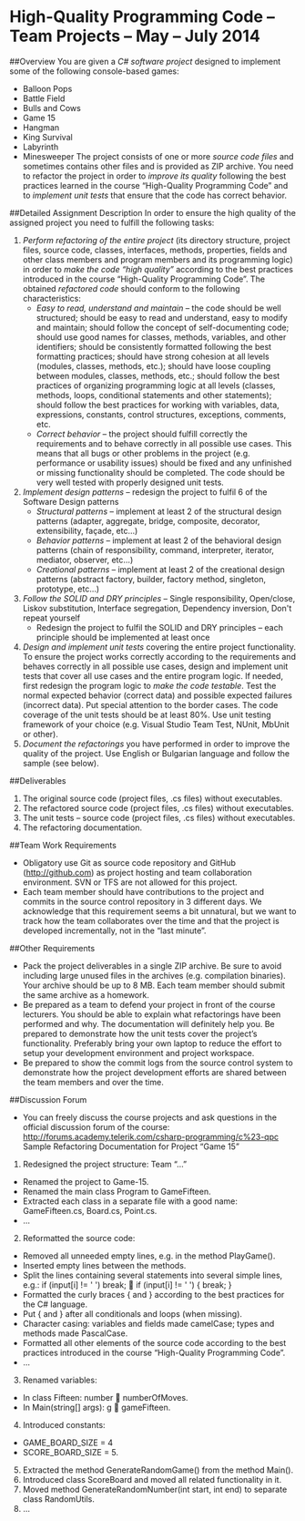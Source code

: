 # High-Quality Programming Code – Team Projects – May – July 2014

##Overview
You are given a _C# software project_ designed to implement some of the following console-based games:
* Balloon Pops
* Battle Field
* Bulls and Cows
* Game 15
* Hangman
* King Survival
* Labyrinth
* Minesweeper
The project consists of one or more _source code files_ and sometimes contains other files and is provided as ZIP archive. You need to refactor the project in order to _improve its quality_ following the best practices learned in the course “High-Quality Programming Code” and to _implement unit tests_ that ensure that the code has correct behavior.

##Detailed Assignment Description
In order to ensure the high quality of the assigned project you need to fulfill the following tasks:
1. _Perform refactoring of the entire project_ (its directory structure, project files, source code, classes, interfaces, methods, properties, fields and other class members and program members and its programming logic) in order to _make the code “high quality”_ according to the best practices introduced in the course “High-Quality Programming Code”. The obtained _refactored code_ should conform to the following characteristics:
    * _Easy to read, understand and maintain_ – the code should be well structured; should be easy to read and understand, easy to modify and maintain; should follow the concept of self-documenting code; should use good names for classes, methods, variables, and other identifiers; should be consistently formatted following the best formatting practices; should have strong cohesion at all levels (modules, classes, methods, etc.); should have loose coupling between modules, classes, methods, etc.; should follow the best practices of organizing programming logic at all levels (classes, methods, loops, conditional statements and other statements); should follow the best practices for working with variables, data, expressions, constants, control structures, exceptions, comments, etc.
    * _Correct behavior_ – the project should fulfill correctly the requirements and to behave correctly in all possible use cases. This means that all bugs or other problems in the project (e.g. performance or usability issues) should be fixed and any unfinished or missing functionality should be completed. The code should be very well tested with properly designed unit tests.
2. _Implement design patterns_ – redesign the project to fulfil 6 of the Software Design patterns
    * _Structural patterns_ – implement at least 2 of the structural design patterns (adapter, aggregate, bridge, composite, decorator, extensibility, façade, etc…)
    * _Behavior patterns_ – implement at least 2 of the behavioral design patterns (chain of responsibility, command, interpreter, iterator, mediator, observer, etc…)
    * _Creational patterns_ – implement at least 2 of the creational design patterns (abstract factory,
builder, factory method, singleton, prototype, etc…)
3. _Follow the SOLID and DRY principles_ – Single responsibility, Open/close, Liskov substitution,
Interface segregation, Dependency inversion, Don't repeat yourself
    * Redesign the project to fulfil the SOLID and DRY principles – each principle should be implemented
at least once
4. _Design and implement unit tests_ covering the entire project functionality. To ensure the project
works correctly according to the requirements and behaves correctly in all possible use cases, design
and implement unit tests that cover all use cases and the entire program logic. If needed, first
redesign the program logic to _make the code testable_. Test the normal expected behavior (correct
data) and possible expected failures (incorrect data). Put special attention to the border cases. The
code coverage of the unit tests should be at least 80%. Use unit testing framework of your choice
(e.g. Visual Studio Team Test, NUnit, MbUnit or other).
5. _Document the refactorings_ you have performed in order to improve the quality of the project. Use
English or Bulgarian language and follow the sample (see below).

##Deliverables
1. The original source code (project files, .cs files) without executables.
2. The refactored source code (project files, .cs files) without executables.
3. The unit tests – source code (project files, .cs files) without executables.
4. The refactoring documentation.

##Team Work Requirements
* Obligatory use Git as source code repository and GitHub (http://github.com) as project hosting and
team collaboration environment. SVN or TFS are not allowed for this project.
* Each team member should have contributions to the project and commits in the source control
repository in 3 different days. We acknowledge that this requirement seems a bit unnatural, but
we want to track how the team collaborates over the time and that the project is developed
incrementally, not in the “last minute”.

##Other Requirements
* Pack the project deliverables in a single ZIP archive. Be sure to avoid including large unused files in
the archives (e.g. compilation binaries). Your archive should be up to 8 MB. Each team member
should submit the same archive as a homework.
* Be prepared as a team to defend your project in front of the course lecturers. You should be able
to explain what refactorings have been performed and why. The documentation will definitely help
you. Be prepared to demonstrate how the unit tests cover the project’s functionality. Preferably
bring your own laptop to reduce the effort to setup your development environment and project
workspace.
* Be prepared to show the commit logs from the source control system to demonstrate how the
project development efforts are shared between the team members and over the time.

##Discussion Forum
* You can freely discuss the course projects and ask questions in the official discussion forum of the course: http://forums.academy.telerik.com/csharp-programming/c%23-qpc
Sample Refactoring Documentation for Project “Game 15”
1. Redesigned the project structure: Team “…”
* Renamed the project to Game-15.
* Renamed the main class Program to GameFifteen.
* Extracted each class in a separate file with a good name: GameFifteen.cs, Board.cs, Point.cs.
* …
2. Reformatted the source code:
* Removed all unneeded empty lines, e.g. in the method PlayGame().
* Inserted empty lines between the methods.
* Split the lines containing several statements into several simple lines, e.g.:
if (input[i] != ' ') break;

if (input[i] != ' ')
{
break;
}
* Formatted the curly braces { and } according to the best practices for the C# language.
* Put { and } after all conditionals and loops (when missing).
* Character casing: variables and fields made camelCase; types and methods made PascalCase.
* Formatted all other elements of the source code according to the best practices introduced in the course “High-Quality Programming Code”.
* …
3. Renamed variables:
* In class Fifteen: number  numberOfMoves.
* In Main(string[] args): g  gameFifteen.
4. Introduced constants:
* GAME_BOARD_SIZE = 4
* SCORE_BOARD_SIZE = 5.
5. Extracted the method GenerateRandomGame() from the method Main().
6. Introduced class ScoreBoard and moved all related functionality in it.
7. Moved method GenerateRandomNumber(int start, int end) to separate class RandomUtils.
8. …